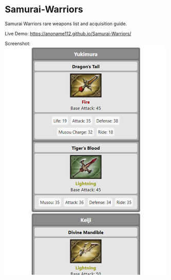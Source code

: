 # Samurai-Warriors
Samurai Warriors rare weapons list and acquisition guide.

Live Demo: https://anoname112.github.io/Samurai-Warriors/

Screenshot:
<br />
<a href="https://anoname112.github.io/Samurai-Warriors/">
   <img src="https://raw.githubusercontent.com/Anoname112/Samurai-Warriors/main/ss.png" title="Samurai Warriors">
</a>
